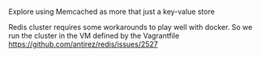 Explore using Memcached as more that just a key-value store

Redis cluster requires some workarounds to play well with docker. So we run the cluster in the VM defined by the Vagrantfile
https://github.com/antirez/redis/issues/2527
